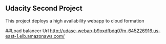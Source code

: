 ## Udacity Second Project
This project deploys a high availability webapp to cloud formation

##Load balancer Url
http://udase-webap-b9oxdfbdq07m-645226916.us-east-1.elb.amazonaws.com/